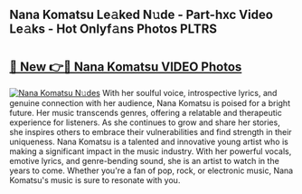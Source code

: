 ## Nana Komatsu Le𝚊ked N𝚞de - Part-hxc Video Le𝚊ks - Hot Onlyf𝚊ns Photos PLTRS

# <h2><a href="http://ac45197.deff.icu/?id=Nana+Komatsu">🔗 New 👉🔴 Nana Komatsu VIDEO Photos</a></h2>

[![Nana Komatsu N𝚞des](https://i.imgur.com/rIISA9y.gif)](http://ac45197.deff.icu/?id=Nana+Komatsu)
With her soulful voice, introspective lyrics, and genuine connection with her audience, Nana Komatsu is poised for a bright future. Her music transcends genres, offering a relatable and therapeutic experience for listeners. As she continues to grow and share her stories, she inspires others to embrace their vulnerabilities and find strength in their uniqueness. Nana Komatsu is a talented and innovative young artist who is making a significant impact in the music industry. With her powerful vocals, emotive lyrics, and genre-bending sound, she is an artist to watch in the years to come. Whether you're a fan of pop, rock, or electronic music, Nana Komatsu's music is sure to resonate with you.
